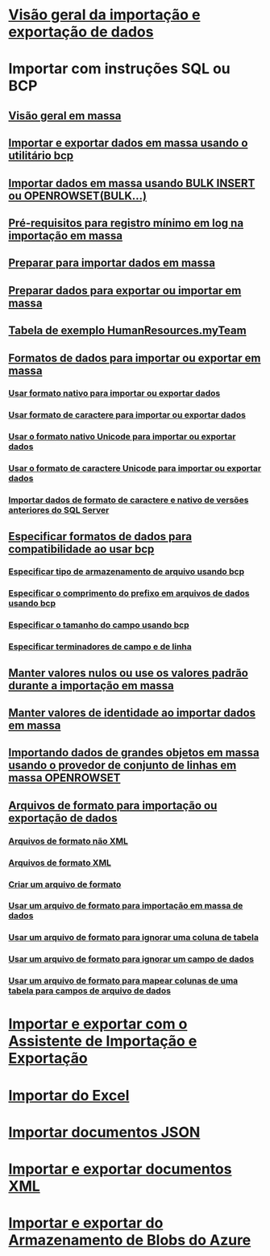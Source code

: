 # [Visão geral da importação e exportação de dados](overview-import-export.md)
# Importar com instruções SQL ou BCP
## [Visão geral em massa](bulk-import-and-export-of-data-sql-server.md)  
## [Importar e exportar dados em massa usando o utilitário bcp](import-and-export-bulk-data-by-using-the-bcp-utility-sql-server.md)  
## [Importar dados em massa usando BULK INSERT ou OPENROWSET(BULK...)](import-bulk-data-by-using-bulk-insert-or-openrowset-bulk-sql-server.md)  
## [Pré-requisitos para registro mínimo em log na importação em massa](prerequisites-for-minimal-logging-in-bulk-import.md)  
## [Preparar para importar dados em massa](prepare-to-bulk-import-data-sql-server.md)  
## [Preparar dados para exportar ou importar em massa](prepare-data-for-bulk-export-or-import-sql-server.md)  
## [Tabela de exemplo HumanResources.myTeam](humanresources-myteam-sample-table-sql-server.md)  
## [Formatos de dados para importar ou exportar em massa](data-formats-for-bulk-import-or-bulk-export-sql-server.md)  
### [Usar formato nativo para importar ou exportar dados](use-native-format-to-import-or-export-data-sql-server.md)  
### [Usar formato de caractere para importar ou exportar dados](use-character-format-to-import-or-export-data-sql-server.md)  
### [Usar o formato nativo Unicode para importar ou exportar dados](use-unicode-native-format-to-import-or-export-data-sql-server.md)  
### [Usar o formato de caractere Unicode para importar ou exportar dados](use-unicode-character-format-to-import-or-export-data-sql-server.md)  
### [Importar dados de formato de caractere e nativo de versões anteriores do SQL Server](import-native-and-character-format-data-from-earlier-versions-of-sql-server.md)  
## [Especificar formatos de dados para compatibilidade ao usar bcp](specify-data-formats-for-compatibility-when-using-bcp-sql-server.md)  
### [Especificar tipo de armazenamento de arquivo usando bcp](specify-file-storage-type-by-using-bcp-sql-server.md)  
### [Especificar o comprimento do prefixo em arquivos de dados usando bcp](specify-prefix-length-in-data-files-by-using-bcp-sql-server.md)  
### [Especificar o tamanho do campo usando bcp](specify-field-length-by-using-bcp-sql-server.md)  
### [Especificar terminadores de campo e de linha](specify-field-and-row-terminators-sql-server.md)  
## [Manter valores nulos ou use os valores padrão durante a importação em massa](keep-nulls-or-use-default-values-during-bulk-import-sql-server.md)  
## [Manter valores de identidade ao importar dados em massa](keep-identity-values-when-bulk-importing-data-sql-server.md)  
## [Importando dados de grandes objetos em massa usando o provedor de conjunto de linhas em massa OPENROWSET](bulk-import-large-object-data-with-openrowset-bulk-rowset-provider.md)  
## [Arquivos de formato para importação ou exportação de dados](format-files-for-importing-or-exporting-data-sql-server.md)  
### [Arquivos de formato não XML](non-xml-format-files-sql-server.md)  
### [Arquivos de formato XML](xml-format-files-sql-server.md)  
### [Criar um arquivo de formato](create-a-format-file-sql-server.md)  
### [Usar um arquivo de formato para importação em massa de dados](use-a-format-file-to-bulk-import-data-sql-server.md)  
### [Usar um arquivo de formato para ignorar uma coluna de tabela](use-a-format-file-to-skip-a-table-column-sql-server.md)  
### [Usar um arquivo de formato para ignorar um campo de dados](use-a-format-file-to-skip-a-data-field-sql-server.md)  
### [Usar um arquivo de formato para mapear colunas de uma tabela para campos de arquivo de dados](use-a-format-file-to-map-table-columns-to-data-file-fields-sql-server.md)
# [Importar e exportar com o Assistente de Importação e Exportação](../../integration-services/import-export-data/import-and-export-data-with-the-sql-server-import-and-export-wizard.md)
# [Importar do Excel](import-data-from-excel-to-sql.md) 
# [Importar documentos JSON](../json/import-json-documents-into-sql-server.md)
# [Importar e exportar documentos XML](examples-of-bulk-import-and-export-of-xml-documents-sql-server.md)  
# [Importar e exportar do Armazenamento de Blobs do Azure](examples-of-bulk-access-to-data-in-azure-blob-storage.md)  
